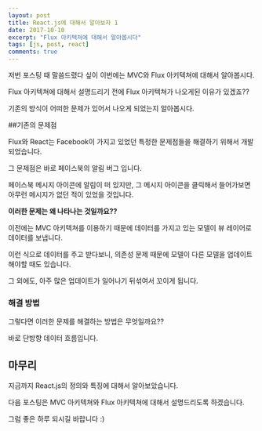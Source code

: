 ```yaml
---
layout: post
title: React.js에 대해서 알아보자 1
date: 2017-10-10
excerpt: "Flux 아키텍쳐에 대해서 알아봅시다"
tags: [js, post, react]
comments: true
---
```


저번 포스팅 때 말씀드렸다 싶이 이번에는 MVC와 Flux 아키텍쳐에 대해서 알아봅시다.

Flux 아키텍쳐에 대해서 설명드리기 전에 Flux 아키텍쳐가 나오게된 이유가 있겠죠??

기존의 방식이 어떠한 문제가 있어서 나오게 되었는지 알아봅시다.

##기존의 문제점

Flux와 React는 Facebook이 가지고 있었던 특정한 문제점들을 해결하기 위해서 개발되었습니다.

그 문제점은 바로 페이스북의 알림 버그 입니다.

페이스북 메시지 아이콘에 알림이 떠 있지만, 그 메시지 아이콘을 클릭해서 들어가보면 아무런 메시지가 없던 적이 있었을 것입니다.

**이러한 문제는 왜 나타나는 것일까요??**

이전에는 MVC 아키텍쳐를 이용하기 때문에 데이터를 가지고 있는 모델이 뷰 레이어로 데이터를 보냅니다.

이런 식으로 데이터를 주고 받다보니, 의존성 문제 때문에 모델이 다른 모델을 업데이트해야할 때도 있습니다.

그 외에도, 아주 많은 업데이트가 일어나기 뒤섞여서 꼬이게 됩니다. 

### 해결 방법

그렇다면 이러한 문제를 해결하는 방법은 무엇일까요??

바로 단방향 데이터 흐름입니다.

## 마무리

지금까지 React.js의 정의와 특징에 대해서 알아보았습니다.

다음 포스팅은 MVC 아키텍쳐와 Flux 아키텍쳐에 대해서 설명드리도록 하겠습니다.

그럼 좋은 하루 되시길 바랍니다 :)
